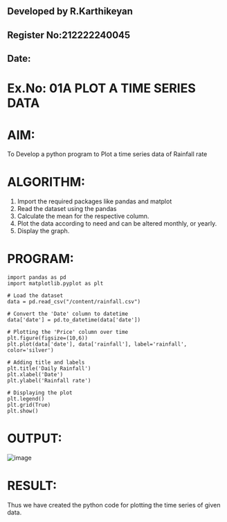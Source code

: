 ## Developed by R.Karthikeyan
## Register No:212222240045
## Date:
# Ex.No: 01A PLOT A TIME SERIES DATA
 

# AIM:
To Develop a python program to Plot a time series data of Rainfall rate 
# ALGORITHM:
1. Import the required packages like pandas and matplot
2. Read the dataset using the pandas
3. Calculate the mean for the respective column.
4. Plot the data according to need and can be altered monthly, or yearly.
5. Display the graph.
# PROGRAM:
```
import pandas as pd
import matplotlib.pyplot as plt

# Load the dataset
data = pd.read_csv("/content/rainfall.csv")

# Convert the 'Date' column to datetime
data['date'] = pd.to_datetime(data['date'])

# Plotting the 'Price' column over time
plt.figure(figsize=(10,6))
plt.plot(data['date'], data['rainfall'], label='rainfall', color='silver')

# Adding title and labels
plt.title('Daily Rainfall')
plt.xlabel('Date')
plt.ylabel('Rainfall rate')

# Displaying the plot
plt.legend()
plt.grid(True)
plt.show()
```

# OUTPUT:
![image](https://github.com/user-attachments/assets/1d35a978-18ac-4469-9100-9ae5521d90ca)






# RESULT:
Thus we have created the python code for plotting the time series of given data.
